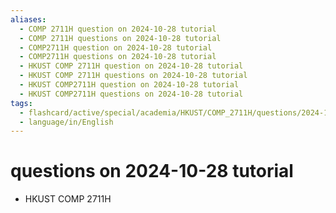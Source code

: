 ```yaml
---
aliases:
  - COMP 2711H question on 2024-10-28 tutorial
  - COMP 2711H questions on 2024-10-28 tutorial
  - COMP2711H question on 2024-10-28 tutorial
  - COMP2711H questions on 2024-10-28 tutorial
  - HKUST COMP 2711H question on 2024-10-28 tutorial
  - HKUST COMP 2711H questions on 2024-10-28 tutorial
  - HKUST COMP2711H question on 2024-10-28 tutorial
  - HKUST COMP2711H questions on 2024-10-28 tutorial
tags:
  - flashcard/active/special/academia/HKUST/COMP_2711H/questions/2024-10-28/tutorial
  - language/in/English
---
```


# questions on 2024-10-28 tutorial

- HKUST COMP 2711H
